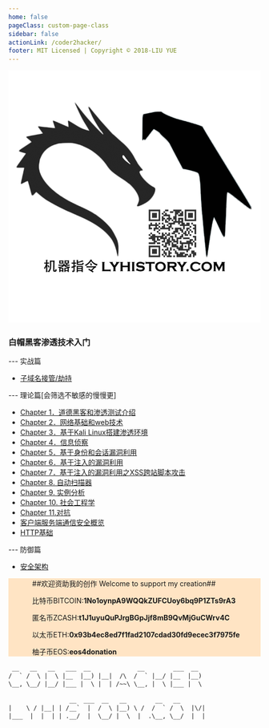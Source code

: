 ```yaml
---
home: false
pageClass: custom-page-class
sidebar: false
actionLink: /coder2hacker/
footer: MIT Licensed | Copyright © 2018-LIU YUE
---
```


<img class="header" src="/docs/docs_image/coder2hacker/kali.png"/>

<div>
	<h3>白帽黑客渗透技术入门</h3>
    <span>
        --- 实战篇
    </span>
	<ul>
		<li><a href="/docs/coder2hacker/attack_vectors/domain_takeover">子域名接管/劫持</a></li>
    </ul>
    <span>
        --- 理论篇[会筛选不敏感的慢慢更]
    </span>
	<ul>
		<li><a href="/docs/coder2hacker/ch1_intro">Chapter 1．道德黑客和渗透测试介绍</a></li>
		<li><a href="/docs/coder2hacker/ch2_web">Chapter 2．网络基础和web技术</a></li> 
		<li><a href="/docs/coder2hacker/ch3_kali&targets">Chapter 3．基于Kali Linux搭建渗透环境</a></li>	
		<li><a href="/docs/coder2hacker/ch4_reconnaissance">Chapter 4．信息侦察</a></li>
		<li><a href="/docs/coder2hacker/ch5_auth&session_based_exploit.md">Chapter 5．基于身份和会话漏洞利用</a></li>
		<li><a href="/docs/coder2hacker/ch6_injection_based_exploit_sql">Chapter 6．基于注入的漏洞利用</a></li>	
		<li><a href="/docs/coder2hacker/ch7_injection_based_exploit_xss">Chapter 7．基于注入的漏洞利用之XSS跨站脚本攻击</a></li>
		<li><a href="/docs/coder2hacker/ch8_scanner">Chapter 8. 自动扫描器</a></li>
		<li><a href="/docs/coder2hacker/ch9_case_analysis">Chapter 9. 实例分析</a></li>
		<li><a href="/docs/coder2hacker/ch10_social_engineer">Chapter 10. 社会工程学</a></li>
		<li><a href="/docs/coder2hacker/ch11_cobalt_strike">Chapter 11.对抗</a></li>
		<li><a href="/docs/coder2hacker/overview_security_client2server">客户端服务端通信安全概览</a></li>
		<li><a href="/docs/coder2hacker/basics_http">HTTP基础</a></li>
	</ul>
	<span>
        --- 防御篇
    </span>
	<ul>
		<li><a href="/docs/coder2hacker/defend/security_architecture">安全架构</a></li>
    </ul>
</div>



<div style="background-color:bisque;">
	<ul>
        <ol>
            ##欢迎资助我的创作 Welcome to support my creation##
        </ol>
		<ol>比特币BITCOIN:<strong>1No1oynpA9WQQkZUFCUoy6bq9P1ZTs9rA3</strong></ol>
		<ol>匿名币ZCASH:<strong>t1J1uyuQuPJrgBGpJjf8mB9QvMjGuCWrv4C</strong></ol>
		<ol>以太币ETH:<strong>0x93b4ec8ed7f1fad2107cdad30fd9ecec3f7975fe</strong></ol>
		<ol>柚子币EOS:<strong>eos4donation</strong></ol>
	</ul>
</div>



```
 __   __   __   ___  __             __        ___  __   
/  ` /  \ |  \ |__  |__) |__|  /\  /  ` |__/ |__  |__)  
\__, \__/ |__/ |___ |  \ |  | /~~\ \__, |  \ |___ |  \  
                                                        
                 __  ___  __   __        __   __        
|    \ / |__| | /__`  |  /  \ |__) \ /  /  ` /  \  |\/| 
|___  |  |  | | .__/  |  \__/ |  \  |  .\__, \__/  |  | 
                                                        
```



